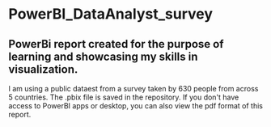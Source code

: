 # PowerBI_DataAnalyst_survey

## PowerBi report created for the purpose of learning and showcasing my skills in visualization. 

I am using a public dataest from a survey taken by 630 people from across 5 countries. The .pbix file is saved in the repository. If you don't have access to PowerBI apps or desktop, you can also view the pdf format of this report. 

